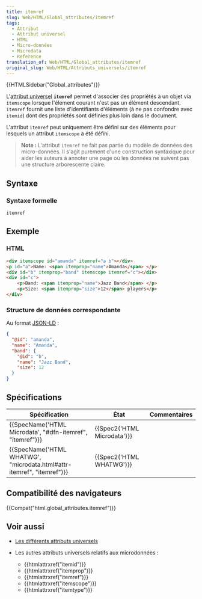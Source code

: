```yaml
---
title: itemref
slug: Web/HTML/Global_attributes/itemref
tags:
  - Attribut
  - Attribut universel
  - HTML
  - Micro-données
  - Microdata
  - Reference
translation_of: Web/HTML/Global_attributes/itemref
original_slug: Web/HTML/Attributs_universels/itemref
---
```

{{HTMLSidebar("Global_attributes")}}

L'[attribut universel](/fr/docs/Web/HTML/Attributs_universels) **`itemref`** permet d'associer des propriétés à un objet via `itemscope` lorsque l'élement courant n'est pas un élément descendant. `itemref` fournit une liste d'identifiants d'éléments (à ne pas confondre avec `itemid`) dont des propriétés sont définies plus loin dans le document.

L'attribut `itemref` peut uniquement être défini sur des éléments pour lesquels un attribut `itemscope` a été défini.

> **Note :** L'attribut `itemref` ne fait pas partie du modèle de données des micro-données. Il s'agit purement d'une construction syntaxique pour aider les auteurs à annoter une page où les données ne suivent pas une structure arborescente claire.

## Syntaxe

### Syntaxe formelle

```
itemref
```

## Exemple

### HTML

```html
<div itemscope id="amanda" itemref="a b"></div>
<p id="a">Name: <span itemprop="name">Amanda</span> </p>
<div id="b" itemprop="band" itemscope itemref="c"></div>
<div id="c">
    <p>Band: <span itemprop="name">Jazz Band</span> </p>
    <p>Size: <span itemprop="size">12</span> players</p>
</div>
```

### Structure de données correspondante

Au format [JSON-LD](https://json-ld.org/) :

```json
{
  "@id": "amanda",
  "name": "Amanda",
  "band": {
    "@id": "b",
    "name": "Jazz Band",
    "size": 12
  }
}
```

## Spécifications

| Spécification                                                                                | État                                 | Commentaires |
| -------------------------------------------------------------------------------------------- | ------------------------------------ | ------------ |
| {{SpecName('HTML Microdata', "#dfn-itemref", "itemref")}}                 | {{Spec2('HTML Microdata')}} |              |
| {{SpecName('HTML WHATWG', "microdata.html#attr-itemref", "itemref")}} | {{Spec2('HTML WHATWG')}}     |              |

## Compatibilité des navigateurs

{{Compat("html.global_attributes.itemref")}}

## Voir aussi

- [Les différents attributs universels](/fr/docs/Web/HTML/Attributs_universels)
- Les autres attributs universels relatifs aux microdonnées :

  - {{htmlattrxref("itemid")}}
  - {{htmlattrxref("itemprop")}}
  - {{htmlattrxref("itemref")}}
  - {{htmlattrxref("itemscope")}}
  - {{htmlattrxref("itemtype")}}
